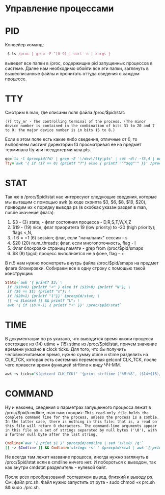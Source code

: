 # Управление процессами

# PID
 Конвейер команд:
```ruby
 $ ls /proc | grep -P ^[0-9] | sort -n | xargs }
```
выведет все папки в /proc, содержищие pid запущенных процессов в системе. Далее нам необходимо обойти все эти папки, заглянуть в вышеописанные файлы и прочитать оттуда сведения о каждом процессе.

# TTY
Смотрим в man, где описаны поля файла /proc/$pid/stat:
```
(7) tty_nr - The controlling terminal of the process. (The minor device number is contained in the combination of bits 31 to 20 and 7 to 0; the major device number is in bits 15 to 8.)
```
Если в этом поле есть какие либо сведения, отличные от 0, то выполняем листинг директории fd просматривая ее на предмет терминала tty или псевдотерминала pts.
```ruby
qq=`ls -l $procpid/fd/ | grep -E '\/dev\/tty|pts' | cut -d\/ -f3,4 | uniq`
Tty=`awk '{ if ($7 == 0) {printf "?"} else { printf "'"$qq"'" }}' /proc/$pid/stat`
```
# STAT
Так же в /proc/$pid/stat нас интересуют следующие сведения, которые мы вытащим с помощью awk (в коде скрипта $3, $6, $8, $19, $20), приводим их к порядку вывода ps (в скобках указан раздел в man, после значение флага):
1. $3 - (3) state; - флаг состояния процесса - D,R,S,T,W,X,Z
2. $19 - (19) nice; флаг приоритета 19 (low priority) to -20 (high priority); flags <,N,
3. if $6==$1 (6) session; флаг, если "начальник" сессии - s
4. $20 (20) num_threads; флаг, если многопоточность, flag - l
5. Флаг блокровки страниц памяти - grep from /proc/$pid/smaps
6. $8 (8) tpgid; процесс выполняется не в фоне, flag - +

В п.5 нам нужно посмотреть внутрь файла /proc/$pid/smaps на предмет флага блокировки.
Собираем все в одну строку с помощью такой конструкции:
```ruby
Stats=`awk '{ printf $3; \
 if ($19<0) {printf "<" } else if ($19>0) {printf "N"}; \
 if ($6 == $1) {printf "s"}; \
 if ($20>1) {printf "l"}}' $procpid/stat; \
 [[ -n $Locked ]] && printf "L"; \
 awk '{ if ($8!=-1) { printf "+" }}' /proc/$pid/stat`
 ```
# TIME
В документации по ps указано, что выводится время жизни процесса состоящее из (14) utime + (15) stime из /proc/$pid/stat, причем значение времени указано в clock ticks. Для того, что бы получить человекочитаемое время, нужно сумму utime и stime разделить на CLK_TCK, которая есть системная переменная getconf CLK_TCK, после чего привести время функцией strftime к виду ЧЧ-ММ.
```ruby
awk -v ticks="$(getconf CLK_TCK)" '{print strftime ("%M:%S", ($14+$15)/ticks)}' /proc/$pid/stat
```
# COMMAND
Ну и наконец, сведения о парметрах запущенного процесса лежат в /proc/$pid/cmdline, man нам говорит:
``` This read-only file holds the complete command line for the process, unless the process is a zombie. In the latter case, there is nothing in this file: that is, a read on this file will return 0 characters. The command-line arguments appear in this file as a set of strings separated by null bytes ('\0'), with a further null byte after the last string. ```

```ruby
Cmdline=`awk '{ print $1 }' $procpid/cmdline | sed 's/\x0/ /g'`
[[ -z $Cmdline ]] && Cmdline=`strings -s' ' $procpid/stat | awk '{ printf $2 }' | sed 's/(/[/; s/)/]/'`
```
Не всегда там лежит название процесса, иногда нужно заглянуть в /proc/$pid/stat если в cmdline ничего нет. И побороться с выводом, так как внутри cmdstat разделитель - нулевой байт.

После всех преобразований составляем вывод, близкий к выводу ps. См. файл prc.sh. Файл нужно запустить от рута - sudo chmod +x prc.sh && sudo ./prc.sh.
